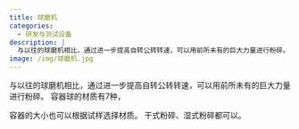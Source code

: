 ```yaml
---
title: 球磨机
categories:
  - 研发与测试设备
description: |
  与以往的球磨机相比，通过进一步提高自转公转转速，可以用前所未有的巨大力量进行粉碎。 容器球的材质有7种，
image: /img/球磨机.jpg
---
```

与以往的球磨机相比，通过进一步提高自转公转转速，可以用前所未有的巨大力量进行粉碎。 容器球的材质有7种，

容器的大小也可以根据试样选择材质。 干式粉碎、湿式粉碎都可以。